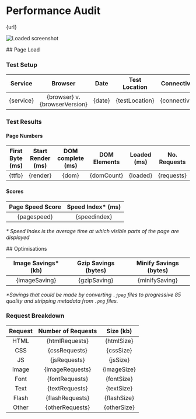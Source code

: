 # Performance Audit

{url}

![Loaded screenshot]( {screenshot} )


## Page Load

### Test Setup
| Service | Browser | Date | Test Location | Connectivity | Latency |
|:------:|:-------:|:-----:|:-----:|:-----:|:-----:|
| {service} | {browser} v.{browserVersion} | {date} | {testLocation} | {connectivity} | {latency} |

### Test Results

#### Page Numbers
| First Byte (ms) | Start Render (ms) | DOM complete (ms) | DOM Elements | Loaded (ms) | No. Requests | Assets Size (kb) |
|:------:|:------:|:------:|:------:|:------:|:------:|:------:|
| {ttfb} | {render} | {dom} | {domCount} | {loaded} | {requests} | {size} |


#### Scores

| Page Speed Score | Speed Index* (ms) |
|:------:|:------:|
| {pagespeed} | {speedindex} |

_* Speed Index is the average time at which visible parts of the page are displayed_


## Optimisations

| Image Savings* (kb) | Gzip Savings (bytes) | Minify Savings (bytes) |
|:------:|:------:|:------:|
| {imageSaving} | {gzipSaving} | {minifySaving} |

_*Savings that could be made by converting `.jpeg` files to progressive 85 quality and stripping metadata from `.png` files._

### Request Breakdown
| Request | Number of Requests | Size (kb) |
|:------:|:------:|:------:|
| HTML | {htmlRequests} | {htmlSize} |
| CSS | {cssRequests} | {cssSize} |
| JS | {jsRequests} | {jsSize} |
| Image | {imageRequests} | {imageSize} |
| Font | {fontRequests} | {fontSize} |
| Text | {textRequests} | {textSize} |
| Flash | {flashRequests} | {flashSize} |
| Other | {otherRequests} | {otherSize} |
